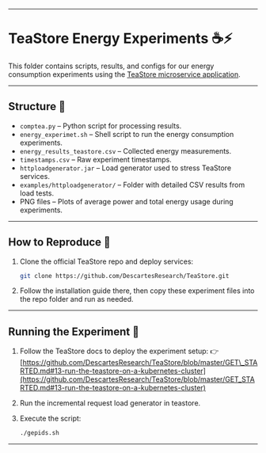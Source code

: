 
---

# TeaStore Energy Experiments ☕⚡

This folder contains scripts, results, and configs for our energy consumption experiments using the [TeaStore microservice application](https://github.com/DescartesResearch/TeaStore).

---

## Structure 📂

* `comptea.py` – Python script for processing results.
* `energy_experimet.sh` – Shell script to run the energy consumption experiments.
* `energy_results_teastore.csv` – Collected energy measurements.
* `timestamps.csv` – Raw experiment timestamps.
* `httploadgenerator.jar` – Load generator used to stress TeaStore services.
* `examples/httploadgenerator/` – Folder with detailed CSV results from load tests.
* PNG files – Plots of average power and total energy usage during experiments.

---

## How to Reproduce 🧪

1. Clone the official TeaStore repo and deploy services:

   ```bash
   git clone https://github.com/DescartesResearch/TeaStore.git
   ```

2. Follow the installation guide there, then copy these experiment files into the repo folder and run as needed.

---

## Running the Experiment 🚀

1. Follow the TeaStore docs to deploy the experiment setup:
   👉 [https://github.com/DescartesResearch/TeaStore/blob/master/GET\_STARTED.md#13-run-the-teastore-on-a-kubernetes-cluster](https://github.com/DescartesResearch/TeaStore/blob/master/GET_STARTED.md#13-run-the-teastore-on-a-kubernetes-cluster)

2. Run the incremental request load generator in teastore.

3. Execute the script:

   ```bash
   ./gepids.sh
   ```

---


